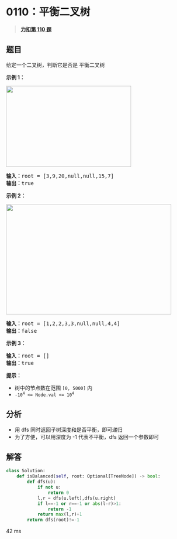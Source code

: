 # 0110：平衡二叉树


> <u>**[力扣第 110 题](https://leetcode.cn/problems/balanced-binary-tree/)**</u>

## 题目

<p>给定一个二叉树，判断它是否是 <span data-keyword="height-balanced">平衡二叉树</span>  </p>



<p><strong>示例 1：</strong></p>
<img alt="" src="https://assets.leetcode.com/uploads/2020/10/06/balance_1.jpg" style="width: 342px; height: 221px;" />
<pre>
<strong>输入：</strong>root = [3,9,20,null,null,15,7]
<strong>输出：</strong>true
</pre>

<p><strong>示例 2：</strong></p>
<img alt="" src="https://assets.leetcode.com/uploads/2020/10/06/balance_2.jpg" style="width: 452px; height: 301px;" />
<pre>
<strong>输入：</strong>root = [1,2,2,3,3,null,null,4,4]
<strong>输出：</strong>false
</pre>

<p><strong>示例 3：</strong></p>

<pre>
<strong>输入：</strong>root = []
<strong>输出：</strong>true
</pre>



<p><strong>提示：</strong></p>

<ul>
<li>树中的节点数在范围 <code>[0, 5000]</code> 内</li>
<li><code>-10<sup>4</sup> &lt;= Node.val &lt;= 10<sup>4</sup></code></li>
</ul>


## 分析

- 用 dfs 同时返回子树深度和是否平衡，即可递归
- 为了方便，可以用深度为 -1 代表不平衡，dfs 返回一个参数即可

## 解答

```python
class Solution:
    def isBalanced(self, root: Optional[TreeNode]) -> bool:
        def dfs(u):
            if not u:
                return 0
            l,r = dfs(u.left),dfs(u.right)
            if l==-1 or r==-1 or abs(l-r)>1:
                return -1
            return max(l,r)+1
        return dfs(root)!=-1
```
42 ms

